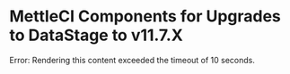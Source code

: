 # MettleCI Components for Upgrades to DataStage to v11.7.X

Error: Rendering this content exceeded the timeout of 10 seconds.